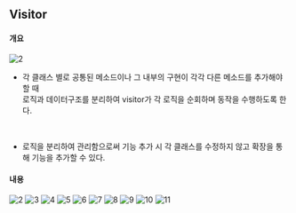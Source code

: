 ## Visitor

#### 개요

![2](/assets/visitor/main.PNG)

- 각 클래스 별로 공통된 메소드이나 그 내부의 구현이 각각 다른 메소드를 추가해야할 때  
  로직과 데이터구조를 분리하여 visitor가 각 로직을 순회하며 동작을 수행하도록 한다.
<br/>

- 로직을 분리하여 관리함으로써 기능 추가 시 각 클래스를 수정하지 않고 확장을 통해 기능을 추가할 수 있다.


#### 내용

![2](/assets/visitor/2.png)
![3](/assets/visitor/3.png)
![4](/assets/visitor/4.png)
![5](/assets/visitor/5.png)
![6](/assets/visitor/6.png)
![7](/assets/visitor/7.png)
![8](/assets/visitor/8.png)
![9](/assets/visitor/9.png)
![10](/assets/visitor/10.png)
![11](/assets/visitor/11.png)
